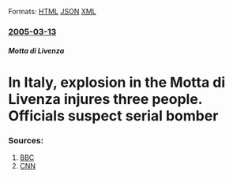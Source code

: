 
Formats: [HTML](/news/2005/03/13/in-italy-explosion-in-the-motta-di-livenza-injures-three-people-officials-suspect-serial-bomber.html)  [JSON](/news/2005/03/13/in-italy-explosion-in-the-motta-di-livenza-injures-three-people-officials-suspect-serial-bomber.json)  [XML](/news/2005/03/13/in-italy-explosion-in-the-motta-di-livenza-injures-three-people-officials-suspect-serial-bomber.xml)  

### [2005-03-13](/news/2005/03/13/index.md)

##### Motta di Livenza
#  In Italy, explosion in the Motta di Livenza injures three people. Officials suspect serial bomber 




### Sources:

1. [BBC](http://news.bbc.co.uk/2/hi/europe/4345457.stm)
2. [CNN](http://www.cnn.com/2005/WORLD/europe/03/13/italy.explosion.ap/)
